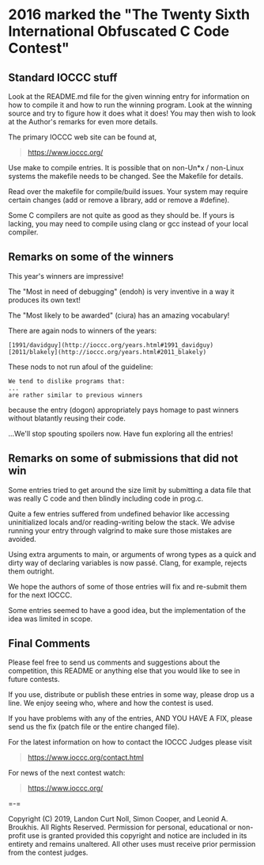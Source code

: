 2016 marked the "The Twenty Sixth International Obfuscated C Code Contest"
==========================================================================


Standard IOCCC stuff
--------------------

Look at the README.md file for the given winning entry for information
on how to compile it and how to run the winning program.
Look at the winning source and try to figure how it does what it does!
You may then wish to look at the Author's remarks for even more details.

The primary IOCCC web site can be found at,

>	<https://www.ioccc.org/>

Use make to compile entries.  It is possible that on non-Un\*x / non-Linux
systems the makefile needs to be changed.  See the Makefile for details.

Read over the makefile for compile/build issues.  Your system may require
certain changes (add or remove a library, add or remove a #define).

Some C compilers are not quite as good as they should be.  If yours is
lacking, you may need to compile using clang or gcc instead of your local
compiler.


Remarks on some of the winners
------------------------------

This year's winners are impressive!

The "Most in need of debugging" (endoh) is very inventive in a way it produces its own text!

The "Most likely to be awarded" (ciura) has an amazing vocabulary!

There are again nods to winners of the years:

	[1991/davidguy](http://ioccc.org/years.html#1991_davidguy)
	[2011/blakely](http://ioccc.org/years.html#2011_blakely)

These nods to not run afoul of the guideline:

	We tend to dislike programs that:
	...
	are rather similar to previous winners

because the entry (dogon) appropriately pays homage to past winners
without blatantly reusing their code.

...We'll stop spouting spoilers now. Have fun exploring all the entries!


Remarks on some of submissions that did not win
-----------------------------------------------

Some entries tried to get around the size limit by submitting a data
file that was really C code and then blindly including code in prog.c.

Quite a few entries suffered from undefined behavior like accessing
uninitialized locals and/or reading-writing below the stack.
We advise running your entry through valgrind to make sure those mistakes
are avoided.

Using extra arguments to main, or arguments of wrong types as a quick and dirty
way of declaring variables is now passé. Clang, for example, rejects them outright.

We hope the authors of some of those entries will fix and re-submit
them for the next IOCCC.

Some entries seemed to have a good idea, but the implementation of
the idea was limited in scope.


Final Comments
--------------

Please feel free to send us comments and suggestions about the
competition, this README or anything else that you would like to see in
future contests.

If you use, distribute or publish these entries in some way, please drop
us a line.  We enjoy seeing who, where and how the contest is used.

If you have problems with any of the entries, AND YOU HAVE A FIX, please
send us the fix (patch file or the entire changed file).

For the latest information on how to contact the IOCCC Judges please visit

>	<https://www.ioccc.org/contact.html>

For news of the next contest watch:

>	<https://www.ioccc.org/>

=-=

Copyright (C) 2019, Landon Curt Noll, Simon Cooper, and Leonid A.
Broukhis. All Rights Reserved. Permission for personal, educational
or non-profit use is granted provided this copyright and notice are
included in its entirety and remains unaltered.  All other uses
must receive prior permission from the contest judges.
